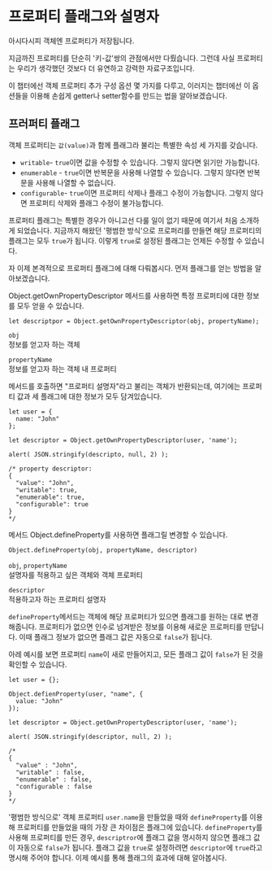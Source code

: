 # 프로퍼티 플래그와 설명자

아시다시피 객체엔 프로퍼티가 저장됩니다.   
   
지금까진 프로퍼티를 단순히 '키-값'쌍의 관점에서만 다뤘습니다. 그런데 사실 프로퍼티는 우리가 생각했던 것보다 더 유연하고 강력한 자료구조입니다.   
   
이 챕터에선 객체 프로퍼티 추가 구성 옵션 몇 가지를 다루고, 이러지는 챕터에선 이 옵션들을 이용해 손쉽게 getter나 setter함수를 만드는 법을 알아보겠습니다.   



## 프러퍼티 플래그

객체 프로퍼티는 `값(value)`과 함께 플래그라 불리는 특별한 속성 세 가지를 갖습니다.   

- `writable`- `true`이면 값을 수정할 수 있습니다. 그렇지 않다면 읽기만 가능합니다.
- `enumerable` - `true`이면 반복문을 사용해 나열할 수 있습니다. 그렇지 않다면 반복문을 사용해 나열할 수 없습니다.
- `configurable`- `true`이면 프로퍼티 삭제나 플래그 수정이 가능합니다. 그렇지 않다면 프로퍼티 삭제와 플래그 수정이 불가능합니다.

프로퍼티 플래그는 특별한 경우가 아니고선 다룰 일이 없기 때문에 여기서 처음 소개하게 되었습니다. 지금까지 해왔던 '평범한 방식'으로 프로퍼리를 만들면 해당 프로퍼티의 플래그는 모두 `true`가 됩니다. 이렇게 `true`로 설정된 플래그는 언제든 수정할 수 있습니다.   
   
자 이제 본격적으로 프로퍼티 플래그에 대해 다뤄봅시다. 먼저 플래그를 얻는 방법을 알아보겠습니다.   
   
Object.getOwnPropertyDescriptor 메서드를 사용하면 특정 프로퍼티에 대한 정보를 모두 얻을 수 있습니다.

```
let descriptpor = Object.getOwnPropertyDescriptor(obj, propertyName);
```

`obj`   
정보를 얻고자 하는 객체   
   
`propertyName`   
정보를 얻고자 하는 객체 내 프로퍼티   
   
메서드를 호출하면 "프로퍼티 설명자"라고 불리는 객체가 반환되는데, 여기에는 프로퍼티 값과 세 플래그에 대한 정보가 모두 담겨있습니다.   

```
let user = {
  name: "John"
};

let descriptor = Object.getOwnPropertyDescriptor(user, 'name');

alert( JSON.stringify(descripto, null, 2) );

/* property descriptor:
{
  "value": "John",
  "writable": true,
  "enumerable": true,
  "configurable": true
}
*/
```

메서드 Object.defineProperty를 사용하면 플래그릴 변경할 수 있습니다.

```
Object.defineProperty(obj, propertyName, descriptor)
```

`obj`, `propertyName`   
설명자를 적용하고 싶은 객체와 객체 프로퍼티   
   
`descriptor`   
적용하고자 하는 프로퍼티 설명자   
   
`defineProperty`메서드는 객체에 해당 프로퍼티가 있으면 플래그를 원하는 대로 변경해줍니다. 프로퍼티가 없으면 인수로 넘겨받은 정보를 이용해 새로운 프로퍼티를 만답니다. 이때 플래그 정보가 없으면 플래그 값은 자동으로 `false`가 됩니다.   
   
아레 예시를 보면 프로퍼티 `name`이 새로 만들어지고, 모든 플래그 값이 `false`가 된 것을 확인할 수 있습니다.

```
let user = {};

Object.defienProperty(user, "name", {
  value: "John"
});

let descriptor = Object.getOwnPropertyDescriptor(user, 'name');

alert( JSON.stringify(descriptor, null, 2) );

/*
{
  "value" : "John",
  "writable" : false,
  "enumerable" : false,
  "configurable : false
}
*/
```
'평범한 방식으로' 객체 프로퍼티 `user.name`을 만들었을 때와 `defineProperty`를 이용해 프로퍼티를 만들었을 때의 가장 큰 차이점은 플래그에 있습니다. `defineProperty`를 사용해 프로퍼티를 만든 경우, `descriptror`에 플래그 값을 명시하지 않으면 플래그 값이 자동으로 `false`가 됩니다. 플래그 값을 `true`로 설정하려면 `descriptor`에 `true`라고 명시해 주어야 합니다. 이제 예시를 통해 플래그의 효과에 대해 알아봅시다.
